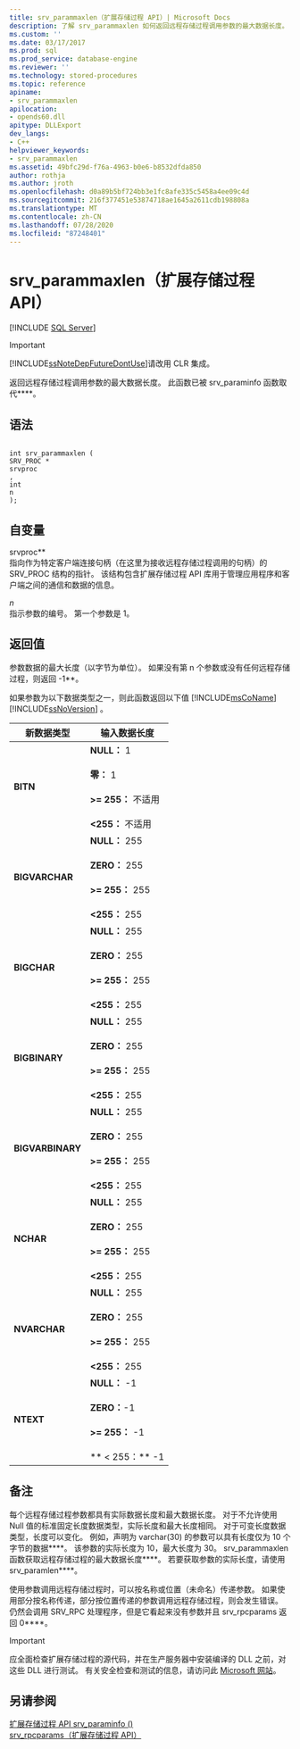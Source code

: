 ```yaml
---
title: srv_parammaxlen（扩展存储过程 API）| Microsoft Docs
description: 了解 srv_parammaxlen 如何返回远程存储过程调用参数的最大数据长度。
ms.custom: ''
ms.date: 03/17/2017
ms.prod: sql
ms.prod_service: database-engine
ms.reviewer: ''
ms.technology: stored-procedures
ms.topic: reference
apiname:
- srv_parammaxlen
apilocation:
- opends60.dll
apitype: DLLExport
dev_langs:
- C++
helpviewer_keywords:
- srv_parammaxlen
ms.assetid: 49bfc29d-f76a-4963-b0e6-b8532dfda850
author: rothja
ms.author: jroth
ms.openlocfilehash: d0a89b5bf724bb3e1fc8afe335c5458a4ee09c4d
ms.sourcegitcommit: 216f377451e53874718ae1645a2611cdb198808a
ms.translationtype: MT
ms.contentlocale: zh-CN
ms.lasthandoff: 07/28/2020
ms.locfileid: "87248401"
---
```

# <a name="srv_parammaxlen-extended-stored-procedure-api"></a>srv_parammaxlen（扩展存储过程 API）
 [!INCLUDE [SQL Server](../../includes/applies-to-version/sqlserver.md)]
    
> [!IMPORTANT]  
>  [!INCLUDE[ssNoteDepFutureDontUse](../../includes/ssnotedepfuturedontuse-md.md)]请改用 CLR 集成。  
  
 返回远程存储过程调用参数的最大数据长度。 此函数已被 srv_paraminfo 函数取代****。  
  
## <a name="syntax"></a>语法  
  
```  
  
int srv_parammaxlen (  
SRV_PROC *  
srvproc  
,  
int  
n   
);  
```  
  
## <a name="arguments"></a>自变量  
 srvproc**  
 指向作为特定客户端连接句柄（在这里为接收远程存储过程调用的句柄）的 SRV_PROC 结构的指针。 该结构包含扩展存储过程 API 库用于管理应用程序和客户端之间的通信和数据的信息。  
  
 *n*  
 指示参数的编号。 第一个参数是 1。  
  
## <a name="returns"></a>返回值  
 参数数据的最大长度（以字节为单位）。 如果没有第 n 个参数或没有任何远程存储过程，则返回 -1**。  
  
 如果参数为以下数据类型之一，则此函数返回以下值 [!INCLUDE[msCoName](../../includes/msconame-md.md)] [!INCLUDE[ssNoVersion](../../includes/ssnoversion-md.md)] 。  
  
|新数据类型|输入数据长度|  
|--------------------|-----------------------|  
|**BITN**|**NULL：** 1<br /><br /> **零：** 1<br /><br /> **>= 255：** 不适用<br /><br /> **<255：** 不适用|  
|**BIGVARCHAR**|**NULL：** 255<br /><br /> **ZERO：** 255<br /><br /> **>= 255：** 255<br /><br /> **<255：** 255|  
|**BIGCHAR**|**NULL：** 255<br /><br /> **ZERO：** 255<br /><br /> **>= 255：** 255<br /><br /> **<255：** 255|  
|**BIGBINARY**|**NULL：** 255<br /><br /> **ZERO：** 255<br /><br /> **>= 255：** 255<br /><br /> **<255：** 255|  
|**BIGVARBINARY**|**NULL：** 255<br /><br /> **ZERO：** 255<br /><br /> **>= 255：** 255<br /><br /> **<255：** 255|  
|**NCHAR**|**NULL：** 255<br /><br /> **ZERO：** 255<br /><br /> **>= 255：** 255<br /><br /> **<255：** 255|  
|**NVARCHAR**|**NULL：** 255<br /><br /> **ZERO：** 255<br /><br /> **>= 255：** 255<br /><br /> **<255：** 255|  
|**NTEXT**|**NULL：** -1<br /><br /> **ZERO：**-1<br /><br /> **>= 255：** -1<br /><br /> ** \< 255：** -1|  
  
## <a name="remarks"></a>备注  
 每个远程存储过程参数都具有实际数据长度和最大数据长度。 对于不允许使用 Null 值的标准固定长度数据类型，实际长度和最大长度相同。 对于可变长度数据类型，长度可以变化。 例如，声明为 varchar(30) 的参数可以具有长度仅为 10 个字节的数据****。 该参数的实际长度为 10，最大长度为 30。 srv_parammaxlen 函数获取远程存储过程的最大数据长度****。 若要获取参数的实际长度，请使用 srv_paramlen****。  
  
 使用参数调用远程存储过程时，可以按名称或位置（未命名）传递参数。 如果使用部分按名称传递，部分按位置传递的参数调用远程存储过程，则会发生错误。 仍然会调用 SRV_RPC 处理程序，但是它看起来没有参数并且 srv_rpcparams 返回 0****。  
  
> [!IMPORTANT]  
>  应全面检查扩展存储过程的源代码，并在生产服务器中安装编译的 DLL 之前，对这些 DLL 进行测试。 有关安全检查和测试的信息，请访问此 [Microsoft 网站](https://go.microsoft.com/fwlink/?LinkID=54761&amp;clcid=0x409https://msdn.microsoft.com/security/)。  
  
## <a name="see-also"></a>另请参阅  
 [扩展存储过程 API srv_paraminfo &#40;&#41;](../../relational-databases/extended-stored-procedures-reference/srv-paraminfo-extended-stored-procedure-api.md)   
 [srv_rpcparams（扩展存储过程 API）](../../relational-databases/extended-stored-procedures-reference/srv-rpcparams-extended-stored-procedure-api.md)  
  
  

